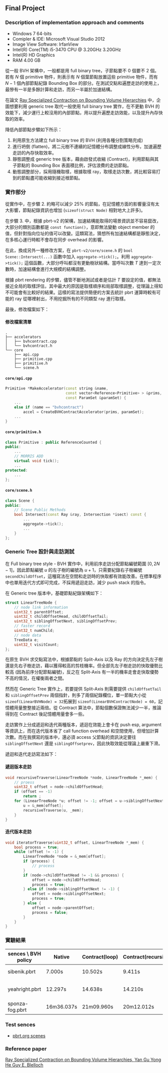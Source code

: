 ## Final Project ##

### Description of implementation approach and comments ###


* Windows 7 64-bits
* Comipler & IDE: Microsoft Visual Studio 2012
* Image View Software: IrfanView
* Intel(R) Core(TM) i5-3470 CPU @ 3.20GHz 3.20GHz
* Intel(R) HD Graphics 
* RAM 4.00 GB

從一般 BVH 架構中，一般都是用 full binary tree，子節點要不 0 個要不 2 個。若有 $N$ 個 primitive 物件，則表示有 $N$ 個葉節點放置這些 primitive 物件，而有 $N-1$ 個內部節點紀錄 Bounding Box 的部分。在測試交點和遍歷走訪的使用上，最慘有一半是多餘計算和走訪，而另一半屬於加速結構。

在論文 [Ray Specialized Contraction on Bounding Volume Hierarchies]() 中，企圖想要利用 generic tree 取代一般使用 full binary tree 實作，在不更動 BVH 的效能下，減少運行上較沒用的內部節點，用以提升遍歷走訪效能，以及提升內存快取的效率。

降低內部節點步驟如下所示：

1. 利用原生方法建立 full binary tree 的 BVH (利用各種分割策略完成)
2. 進行坍倒 (flatten)，將二元樹不連續的記憶體分布調整成線性分布，加速遍歷走訪的內存快取效率。
3. 靜態調整成 generic tree 版本，藉由啟發式收縮 (Contract)，利用節點與其子節點的 Bounding Box 表面積比例，評估浪費的走訪節點。
4. 動態調整部分，採用隨機取樣，根據取樣 ray，取樣走訪次數，將比較容易打到的節點盡可能收縮到接近根節點。

### 實作部分 ###

從實作中，在步驟 2. 約略可以減少 $25\%$ 的節點，在記憶體方面的影響量沒有太大影響，節點紀錄資訊也增加 (`sizeof(struct Node)` 相對地大上許多)。

在步驟 3. 中，根據 pbrt-v2 的架構，加速結構能取得的場景資訊並不容易竄改，大部分的類別函數都是 `const function()`，意即無法變動 object member 的值，但針對指向位址的值可以改變。這類寫法，猜想所有加速結構都是靜態決定，在多核心運行時較不會存在同步 overhead 的影響。

在此，換成另外一種修改方案，在 `pbrt-v2/core/scene.h` 的 `bool Scene::Intersect(...)` 函數中加入 `aggregate->tick();`。利用 `aggregate->tick();` 這個函數，大部分呼叫都沒有更動樹狀結構。當呼叫次數 $T$ 達到一定次數時，加速結構會進行大規模的結構調整。

根據 pbrt rendering 的步驟，儘管不斷地測試或者是估計 $T$ 要設定的值，都無法接近全局的取樣評估，其中最大的原因是取樣順序和局部取樣調整，從理論上得知不可能會有比較好的結果。這樣的寫法提供簡便的方案去統計 pbrt 運算時較有可能的 ray 從哪裡射出，不用挖掘所有的不同類型 ray 進行取樣。

最後，修改檔案如下：

#### 修改檔案清單 ####
```
.
├── accelerators
│   ├── bvhcontract.cpp
│   └── bvhcontract.h
└── core
    ├── api.cpp
    ├── primitive.cpp
    ├── primitive.h
    └── scene.h
```

#### `core/api.cpp` ####

```cpp
Primitive *MakeAccelerator(const string &name,
                           const vector<Reference<Primitive> > &prims,
                           const ParamSet &paramSet) {
	...
	else if (name == "bvhcontract")
		accel = CreateBVHContractAccelerator(prims, paramSet);
	...
}
```

#### `core/primitive.h` ####

```cpp
class Primitive : public ReferenceCounted {
public:
	...
	// MORRIS ADD
	virtual void tick();
	...
protected:
	...
};
```

#### `core/scene.h` ####
```cpp
class Scene {
public:
    // Scene Public Methods
	bool Intersect(const Ray &ray, Intersection *isect) const {
		...
		aggregate->tick();
		...
	}
};
```

### Generic Tree 設計與走訪測試 ###

在 Full binary tree style - BVH 實作中，利用前序走訪分配節點編號範圍 $[0, 2N-1]$，因此節點編號 $u$ 的左子樹的編號為 $u+1$，只需要紀錄右子樹編號 `secondChildOffset`，這種寫法在空間和走訪時的快取都有效能改善。在標準程序中也單用迭代方式即可完成，不採用遞迴走訪，減少 push stack 的指令。

在 Generic tree 版本中，基礎節點紀錄架構如下：

```cpp
struct LinearTreeNode {
	// node link information
	uint32_t parentOffset;
	uint32_t childOffsetHead, childOffsetTail;
	uint32_t siblingOffsetNext, siblingOffsetPrev;
	// faster record
	uint32_t numChild;
	// node data
	TreeData e;
	uint32_t visitCount;
};
```

在原生 BVH 求交點寫法中，根據節點的 Split-Axis 以及 Ray 的方向決定先左子樹還是先右子樹走訪，藉以獲得較高的剪枝機率。但全部先左子樹走訪的快取優勢比較高 (因為前序分配節點編號)，反之在 Split-Axis 有一半的機率走會走快取優勢不高的情況，在權衡兩者之間。

然而在 Generic Tree 實作上，若要提供 Split-Axis 則需要提供 `childOffsetTail` 和 `siblingOffsetPrev` 兩個指針，則多了兩個紀錄欄位，單一節點大小從 `sizeof(LinearBVHNode) = 32`拓展到 `sizeof(LinearBVHContractNode) = 60`，記憶體用量整整接近兩倍。從 Contract 算法中，節點個數保證無法減少一半，推論得到在 Contract 後記憶體用量會多一些。

走訪實作上分成遞迴和迭代兩種版本，遞迴在效能上會卡在 push esp, argument 等資訊上，而在迭代版本省了 call function overhead 和空間使用，但增加計算次數。而在我撰寫的版本中，還必須 access 父節點的資訊決定要往 `siblingOffsetNext` 還是 `siblingOffsetprev`，因此快取效能從理論上嚴重下滑。

遞迴和迭代走訪寫法如下：

#### 遞迴版本走訪 ####

```cpp
void recursiveTraverse(LinearTreeNode *node, LinearTreeNode *_mem) {
	// proess
	uint32_t offset = node->childOffsetHead;
	if (offset == -1)
		return ;
	for (LinearTreeNode *u; offset != -1; offset = u->siblingOffsetNext) {
		u = &_mem[offset];
		recursiveTraverse(u, _mem);
	}
}
```

#### 迭代版本走訪 ####
```cpp
void iteratorTraverse(uint32_t offset, LinearTreeNode *_mem) {
	bool process = true;
	while (offset != -1) {
		LinearTreeNode *node = &_mem[offset];
		if (process) {
			// process
		}
		if (node->childOffsetHead != -1 && process) {
			offset = node->childOffsetHead;
			process = true;
		} else if (node->siblingOffsetNext != -1) {
			offset = node->siblingOffsetNext;
			process = true;
		} else {
			offset = node->parentOffset;
			process = false;
		}
	}
}
```

### 實驗結果 ###

| sences \ BVH policy |   Native | Contract(loop) | Contract(recursive) | Node Reduce     |
|---------------------|----------|----------------|---------------------|-----------------|
| sibenik.pbrt        |    7.000s|         10.502s|               9.411s|  99576 / 131457 |
| yeahright.pbrt      |   12.297s|         14.638s|              14.210s| 288707 / 376317 |
| sponza-fog.pbrt     |16m36.037s|      21m09.960s|           20m12.012s|  91412 / 121155 |

### Test sences ###

* [pbrt.org scenes](http://www.pbrt.org/scenes.php)

### Reference paper ###

[Ray Specialized Contraction on Bounding Volume Hierarchies, Yan Gu Yong He Guy E. Blelloch](http://www.cs.cmu.edu/~ygu1/paper/PG15/conference.pdf)